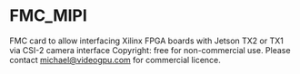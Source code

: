 # FMC_MIPI
FMC card to allow interfacing Xilinx FPGA boards with Jetson TX2 or TX1 via CSI-2 camera interface
Copyright: free for non-commercial use. Please contact michael@videogpu.com for commercial licence.
